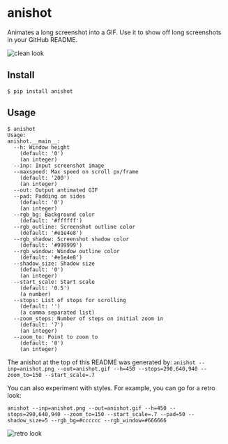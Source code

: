 # anishot
Animates a long screenshot into a GIF. Use it to show off long screenshots in your GitHub README.

![clean look](https://user-images.githubusercontent.com/20287615/42131345-5e13bb52-7cb5-11e8-93d3-d448684dc1c5.gif)

## Install

```
$ pip install anishot
```

## Usage
```
$ anishot
Usage: 
anishot.__main__:
  --h: Window height
    (default: '0')
    (an integer)
  --inp: Input screenshot image
  --maxspeed: Max speed on scroll px/frame
    (default: '200')
    (an integer)
  --out: Output antimated GIF
  --pad: Padding on sides
    (default: '0')
    (an integer)
  --rgb_bg: Background color
    (default: '#ffffff')
  --rgb_outline: Screenshot outline color
    (default: '#e1e4e8')
  --rgb_shadow: Screenshot shadow color
    (default: '#999999')
  --rgb_window: Window outline color
    (default: '#e1e4e8')
  --shadow_size: Shadow size
    (default: '0')
    (an integer)
  --start_scale: Start scale
    (default: '0.5')
    (a number)
  --stops: List of stops for scrolling
    (default: '')
    (a comma separated list)
  --zoom_steps: Number of steps on initial zoom in
    (default: '7')
    (an integer)
  --zoom_to: Point to zoom to
    (default: '0')
    (an integer)
```

The anishot at the top of this README was generated by:
``anishot --inp=anishot.png --out=anishot.gif --h=450 --stops=290,640,940 --zoom_to=150 --start_scale=.7``

You can also experiment with styles. For example, you can go for a retro look:

``anishot --inp=anishot.png --out=anishot.gif --h=450 --stops=290,640,940 --zoom_to=150 --start_scale=.7 --pad=50 --shadow_size=5 --rgb_bg=#cccccc --rgb_window=#666666`` 

![retro look](https://user-images.githubusercontent.com/20287615/42131349-64488250-7cb5-11e8-863f-b3156e709ddc.gif)
